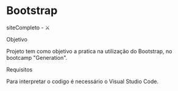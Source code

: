 # Bootstrap

siteCompleto - ⚔️

Objetivo

Projeto tem como objetivo a pratica na utilização do Bootstrap, no bootcamp "Generation".

Requisitos

Para interpretar o codigo é necessário o Visual Studio Code.
